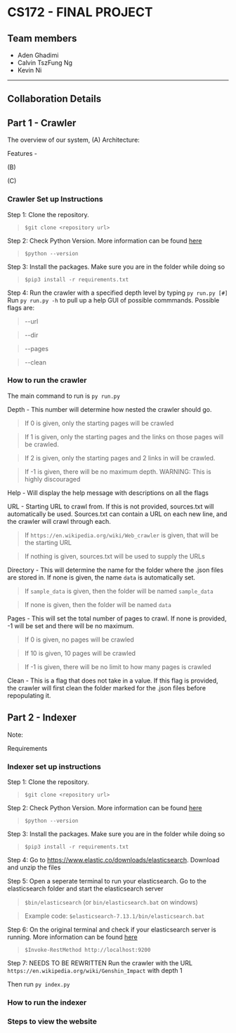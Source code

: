 # CS172 - FINAL PROJECT 

## Team members

- Aden Ghadimi
- Calvin TszFung Ng
- Kevin Ni
______________________________________________________


## Collaboration Details


## Part 1 - Crawler
The overview of our system, 
(A) Architecture:


Features - 




(B)


(C)

### Crawler Set up Instructions

Step 1: Clone the repository.

> `$git clone <repository url>`

Step 2: Check Python Version. More information can be found [here](https://www.python.org/download/releases/3.0/)

> `$python --version`

Step 3: Install the packages. Make sure you are in the folder while doing so

> `$pip3 install -r requirements.txt`

Step 4: Run the crawler with a specified depth level by typing `py run.py [#]`
Run `py run.py -h` to pull up a help GUI of possible commmands.
Possible flags are:
> --url

> --dir

> --pages

> --clean

### How to run the crawler
The main command to run is `py run.py`

Depth - This number will determine how nested the crawler should go.
> If 0 is given, only the starting pages will be crawled

> If 1 is given, only the starting pages and the links on those pages will be crawled.

> If 2 is given, only the starting pages and 2 links in will be crawled.

> If -1 is given, there will be no maximum depth. WARNING: This is highly discouraged

Help - Will display the help message with descriptions on all the flags

URL - Starting URL to crawl from. If this is not provided, sources.txt will automatically be used. Sources.txt can contain a URL on each new line, and the crawler will crawl through each.
> If `https://en.wikipedia.org/wiki/Web_crawler` is given, that will be the starting URL

> If nothing is given, sources.txt will be used to supply the URLs

Directory - This will determine the name for the folder where the .json files are stored in. If none is given, the name `data` is automatically set.
> If `sample_data` is given, then the folder will be named `sample_data`

> If none is given, then the folder will be named `data`

Pages - This will set the total number of pages to crawl. If none is provided, -1 will be set and there will be no maximum.
> If 0 is given, no pages will be crawled

> If 10 is given, 10 pages will be crawled

> If -1 is given, there will be no limit to how many pages is crawled

Clean - This is a flag that does not take in a value. If this flag is provided, the crawler will first clean the folder marked for the .json files before repopulating it.

## Part 2 - Indexer

Note: 


Requirements

### Indexer set up instructions

Step 1: Clone the repository.

> `$git clone <repository url>`

Step 2: Check Python Version. More information can be found [here](https://www.python.org/download/releases/3.0/)

> `$python --version`

Step 3: Install the packages. Make sure you are in the folder while doing so

> `$pip3 install -r requirements.txt`

Step 4: Go to https://www.elastic.co/downloads/elasticsearch. Download and unzip the files

Step 5: Open a seperate terminal to run your elasticsearch. Go to the elasticsearch folder and start the elasticsearch server
> `$bin/elasticsearch` (or `bin/elasticsearch.bat` on windows)

> Example code: `$elasticsearch-7.13.1/bin/elasticsearch.bat`

Step 6: On the original terminal and check if your elasticsearch server is running.
More information can be found [here](https://www.elastic.co/downloads/elasticsearch)
> `$Invoke-RestMethod http://localhost:9200`

Step 7: NEEDS TO BE REWRITTEN Run the crawler with the URL `https://en.wikipedia.org/wiki/Genshin_Impact` with depth 1

Then run `py index.py`

### How to run the indexer



### Steps to view the website

